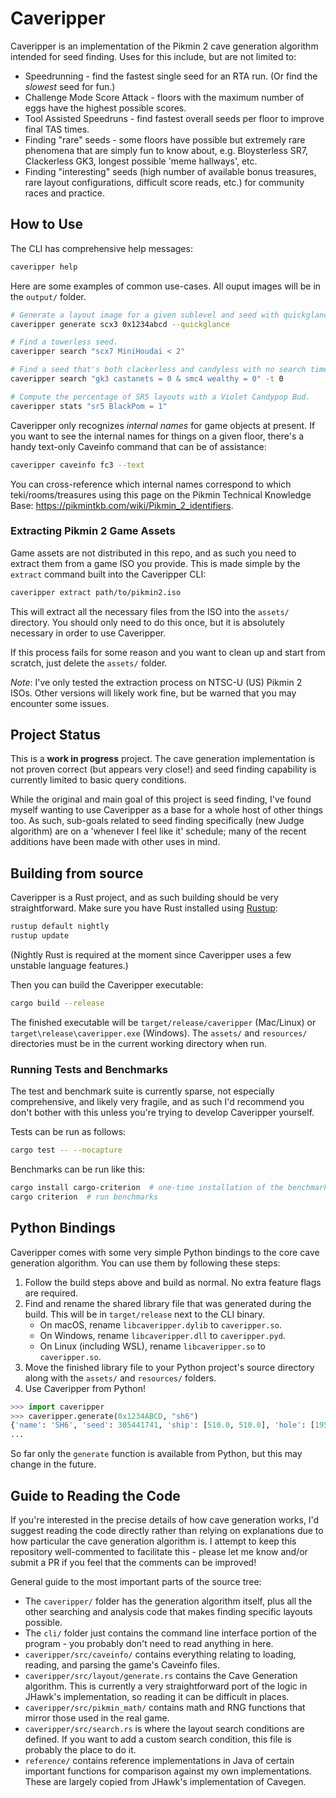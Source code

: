 # Caveripper

Caveripper is an implementation of the Pikmin 2 cave generation algorithm intended for seed finding. Uses for this include, but are not limited to:
- Speedrunning - find the fastest single seed for an RTA run. (Or find the *slowest* seed for fun.)
- Challenge Mode Score Attack - floors with the maximum number of eggs have the highest possible scores.
- Tool Assisted Speedruns - find fastest overall seeds per floor to improve final TAS times.
- Finding "rare" seeds - some floors have possible but extremely rare phenomena that are simply fun to know about, e.g. Bloysterless SR7, Clackerless GK3, longest possible 'meme hallways', etc.
- Finding "interesting" seeds (high number of available bonus treasures, rare layout configurations, difficult score reads, etc.) for community races and practice.

## How to Use
The CLI has comprehensive help messages:
```bash
caveripper help
```

Here are some examples of common use-cases. All ouput images will be in the `output/` folder.
```bash
# Generate a layout image for a given sublevel and seed with quickglance rendering enabled.
caveripper generate scx3 0x1234abcd --quickglance

# Find a towerless seed.
caveripper search "scx7 MiniHoudai < 2"

# Find a seed that's both clackerless and candyless with no search timeout.
caveripper search "gk3 castanets = 0 & smc4 wealthy = 0" -t 0

# Compute the percentage of SR5 layouts with a Violet Candypop Bud.
caveripper stats "sr5 BlackPom = 1"
```

Caveripper only recognizes *internal names* for game objects at present. If you want to see the internal names for things on a given floor, there's a handy text-only Caveinfo command that can be of assistance:
```bash
caveripper caveinfo fc3 --text
```

You can cross-reference which internal names correspond to which teki/rooms/treasures using this page on the Pikmin Technical Knowledge Base: https://pikmintkb.com/wiki/Pikmin_2_identifiers.

### Extracting Pikmin 2 Game Assets
Game assets are not distributed in this repo, and as such you need to extract them from a game ISO you provide. This is made simple by the `extract` command built into the Caveripper CLI:
```bash
caveripper extract path/to/pikmin2.iso
```

This will extract all the necessary files from the ISO into the `assets/` directory. You should only need to do this once, but it is absolutely necessary in order to use Caveripper.

If this process fails for some reason and you want to clean up and start from scratch, just delete the `assets/` folder.

*Note*: I've only tested the extraction process on NTSC-U (US) Pikmin 2 ISOs. Other versions will likely work fine, but be warned that you may encounter some issues.

## Project Status

This is a **work in progress** project. The cave generation implementation is not proven correct (but appears very close!) and seed finding capability is currently limited to basic query conditions.

While the original and main goal of this project is seed finding, I've found myself wanting to use Caveripper as a base for a whole host of other things too. As such, sub-goals related to seed finding specifically (new Judge algorithm) are on a 'whenever I feel like it' schedule; many of the recent additions have been made with other uses in mind.

## Building from source
Caveripper is a Rust project, and as such building should be very straightforward. Make sure you have Rust installed using [Rustup](https://rustup.rs/):
```bash
rustup default nightly
rustup update
```

(Nightly Rust is required at the moment since Caveripper uses a few unstable language features.)

Then you can build the Caveripper executable:
```bash
cargo build --release
```

The finished executable will be `target/release/caveripper` (Mac/Linux) or `target\release\caveripper.exe` (Windows). The `assets/` and `resources/` directories must be in the current working directory when run.

### Running Tests and Benchmarks
The test and benchmark suite is currently sparse, not especially comprehensive, and likely very fragile, and as such I'd recommend you don't bother with this unless you're trying to develop Caveripper yourself.

Tests can be run as follows:
```bash
cargo test -- --nocapture
```

Benchmarks can be run like this:
```bash
cargo install cargo-criterion  # one-time installation of the benchmark harness
cargo criterion  # run benchmarks
```

## Python Bindings
Caveripper comes with some very simple Python bindings to the core cave generation algorithm. You can use them by following these steps:
1. Follow the build steps above and build as normal. No extra feature flags are required.
1. Find and rename the shared library file that was generated during the build. This will be in `target/release` next to the CLI binary.
    - On macOS, rename `libcaveripper.dylib` to `caveripper.so`.
    - On Windows, rename `libcaveripper.dll` to `caveripper.pyd`.
    - On Linux (including WSL), rename `libcaveripper.so` to `caveripper.so`.
1. Move the finished library file to your Python project's source directory along with the `assets/` and `resources/` folders.
1. Use Caveripper from Python!
```python
>>> import caveripper
>>> caveripper.generate(0x1234ABCD, "sh6")
{'name': 'SH6', 'seed': 305441741, 'ship': [510.0, 510.0], 'hole': [1955.0, 1615.0], 'geyser': None, 'map_units': [{'name': 'room_4x4b_4_conc',
...
```
So far only the `generate` function is available from Python, but this may change in the future.


## Guide to Reading the Code
If you're interested in the precise details of how cave generation works, I'd suggest reading the code directly rather than relying on explanations due to how particular the cave generation algorithm is. I attempt to keep this repository well-commented to facilitate this - please let me know and/or submit a PR if you feel that the comments can be improved!

General guide to the most important parts of the source tree:
- The `caveripper/` folder has the generation algorithm itself, plus all the other searching and analysis code that makes finding specific layouts possible.
- The `cli/` folder just contains the command line interface portion of the program - you probably don't need to read anything in here.
- `caveripper/src/caveinfo/` contains everything relating to loading, reading, and parsing the game's Caveinfo files.
- `caveripper/src/layout/generate.rs` contains the Cave Generation algorithm. This is currently a very straightforward port of the logic in JHawk's implementation, so reading it can be difficult in places.
- `caveripper/src/pikmin_math/` contains math and RNG functions that mirror those used in the real game.
- `caveripper/src/search.rs` is where the layout search conditions are defined. If you want to add a custom search condition, this file is probably the place to do it.
- `reference/` contains reference implementations in Java of certain important functions for comparison against my own implementations. These are largely copied from JHawk's implementation of Cavegen.
